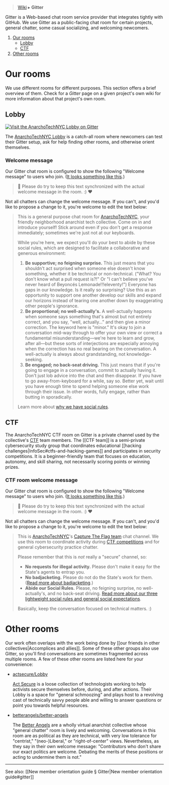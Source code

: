 > [Wiki](Home) ▸ **Gitter**

Gitter is a Web-based chat room service provider that integrates tightly with GitHub. We use Gitter as a public-facing chat room for certain projects, general chatter, some casual socializing, and welcoming newcomers.

1. [Our rooms](#our-rooms)
    * [Lobby](#lobby)
    * [CTF](#ctf)
1. [Other rooms](#other-rooms)

# Our rooms

We use different rooms for different purposes. This section offers a brief overview of them. Check for a *Gitter* page on a given project's own wiki for more information about that project's own room.

## Lobby

[![Visit the AnarchoTechNYC Lobby on Gitter](https://badges.gitter.im/AnarchoTechNYC/CTF.svg)](https://gitter.im/AnarchoTechNYC/Lobby)

The [AnarchoTechNYC Lobby](https://gitter.im/AnarchoTechNYC/Lobby) is a catch-all room where newcomers can test their Gitter setup, ask for help finding other rooms, and otherwise orient themselves.

### Welcome message

Our Gitter chat room is configured to show the following "Welcome message" to users who join. ([It looks something like this](https://github.com/jupyter/jupyter/issues/175#issue-161476981).)

> 📝 Please do try to keep this text synchronized with the actual welcome message in the room. :) ❤️

Not all chatters can change the welcome message. If you can't, and you'd like to propose a change to it, you're welcome to edit the text below:

> This is a general purpose chat room for [AnarchoTechNYC](https://github.com/AnarchoTechNYC), your friendly neighborhood anarchist tech collective. Come on in and introduce yourself! Stick around even if you don't get a response immediately; sometimes we're just not at our keyboards.
> 
> While you're here, we expect you'll do your best to abide by these social rules, which are designed to facilitate a collaborative and generous environment:
> 
> 1. **Be supportive; no feigning surprise.** This just means that you shouldn't act surprised when someone else doesn't know something, whether it be technical or non-technical. ("What? You don't know what a pull request is?!" Or "I can't believe you've never heard of Beyoncés Lemonade!!!eleventy!") Everyone has gaps in our knowledge. Is it really so surprising? Use this as an opportunity to support one another develop our skills and expand our horizons instead of tearing one another down by exaggerating other people's ignorance.
> 1. **Be proportional; no well-actually's.** A well-actually happens when someone says something that's almost but not entirely correct, and you say, "well, actually…" and then give a minor correction. The keyword here is "minor." It's okay to join a conversation mid-way through to offer your own view or correct a fundamental misunderstanding—we're here to learn and grow, after all—but these sorts of interjections are especially annoying when the correction has no real bearing on the conversation. A well-actually is always about grandstanding, not knowledge-seeking.
> 1. **Be engaged; no back-seat driving.** This just means that if you're going to engage in a conversation, commit to actually having it. Don't just lob advice into the chat and then disappear. If you have to go away-from-keyboard for a while, say so. Better yet, wait until you have enough time to spend helping someone else work through their issue. In other words, fully engage, rather than butting in sporadically.
> 
> Learn more about [why we have social rules](https://github.com/AnarchoTechNYC/meta/wiki/Social-rules#why-have-social-rules).

## CTF

The AnarchoTechNYC CTF room on Gitter is a private channel used by the collective's [CTF](https://github.com/AnarchoTechNYC/CTF) team members. The [[CTF team]] is a semi-private cybersecurity study group that coordinates educational [[hacking challenges|InfoSec#ctfs-and-hacking-games]] and participates in security competitions. It is a beginner-friendly team that focuses on education, autonomy, and skill sharing, not necessarily scoring points or winning prizes.

### CTF room welcome message

Our Gitter chat room is configured to show the following "Welcome message" to users who join. ([It looks something like this](https://github.com/jupyter/jupyter/issues/175#issue-161476981).)

> 📝 Please do try to keep this text synchronized with the actual welcome message in the room. :) ❤️

Not all chatters can change the welcome message. If you can't, and you'd like to propose a change to it, you're welcome to edit the text below:

> This is [AnarchoTechNYC](https://github.com/AnarchoTechNYC/CTF/#readme)'s [Capture The Flag team](https://ctftime.org/team/34635) chat channel. We use this room to coordinate activity during [CTF competitions](https://github.com/AnarchoTechNYC/meta/wiki/InfoSec#ctfs-and-hacking-games) and for general cybersecurity practice chatter.
> 
> Please remember that this is *not* really a "secure" channel, so:
> 
> * **No requests for illegal activity.** Please don't make it easy for the State's agents to entrap you.
> * **No badjacketing.** Please do not do the State's work for them. ([Read more about badjacketing](https://twincitiesgdc.org/badjacketing/).)
> * **Abide our Social Rules.** Please, no feigning surprise, no well-actually's, and no back-seat driving. [Read more about our three lightweight social rules and general social expectations](https://github.com/AnarchoTechNYC/meta/wiki/Social-rules).
> 
> Basically, keep the conversation focused on technical matters. :)

# Other rooms

Our work often overlaps with the work being done by [[our friends in other collectives|Accomplices and allies]]. Some of these other groups also use Gitter, so you'll find conversations are sometimes fragmented across multiple rooms. A few of these other rooms are listed here for your convenience:

* [actsecure/Lobby](https://gitter.im/actsecure/Lobby)

  [Act Secure](https://actsecure.org/) is a loose collection of technologists working to help activists secure themselves before, during, and after actions. Their Lobby is a space for "general schmoozing" and plays host to a revolving cast of technically savvy people able and willing to answer questions or point you towards helpful resources.

* [betterangels/better-angels](https://gitter.im/betterangels/better-angels)

  The [Better Angels](https://betterangels.github.io/) are a wholly virtual anarchist collective whose "general chatter" room is lively and welcoming. Conversations in this room are as political as they are technical, with very low tolerance for "centrist," "(neo-)Liberal," or "right-of-center" views. Nevertheless, as they say in their own welcome message: "Contributors who don't share our exact politics are welcome. Debating the merits of these positions or acting to undermine them is not."

* * *

See also: [[New member orientation guide § Gitter|New member orientation guide#gitter]]